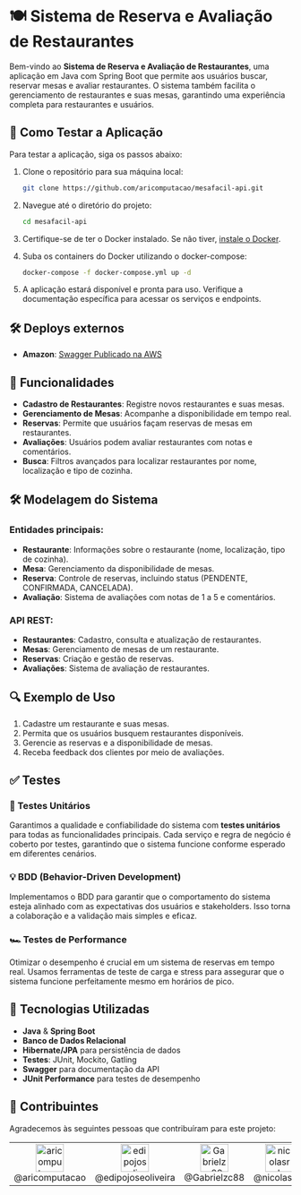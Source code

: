 # 🍽️ Sistema de Reserva e Avaliação de Restaurantes

Bem-vindo ao **Sistema de Reserva e Avaliação de Restaurantes**, uma aplicação em Java com Spring Boot que permite aos usuários buscar, reservar mesas e avaliar restaurantes. O sistema também facilita o gerenciamento de restaurantes e suas mesas, garantindo uma experiência completa para restaurantes e usuários.

## 🧪 Como Testar a Aplicação

Para testar a aplicação, siga os passos abaixo:

1. Clone o repositório para sua máquina local:
    ```bash
    git clone https://github.com/aricomputacao/mesafacil-api.git
    ```

2. Navegue até o diretório do projeto:
    ```bash
    cd mesafacil-api
    ```

3. Certifique-se de ter o Docker instalado. Se não tiver, [instale o Docker](https://docs.docker.com/get-docker/).

4. Suba os containers do Docker utilizando o docker-compose:
    ```bash
    docker-compose -f docker-compose.yml up -d
    ```

5. A aplicação estará disponível e pronta para uso. Verifique a documentação específica para acessar os serviços e endpoints.

## 🛠 Deploys externos

- **Amazon**: [Swagger Publicado na AWS](http://load-balancer-mesafacil-180937660.us-east-1.elb.amazonaws.com/swagger-ui/index.html#/)

## 🚀 Funcionalidades

- **Cadastro de Restaurantes**: Registre novos restaurantes e suas mesas.
- **Gerenciamento de Mesas**: Acompanhe a disponibilidade em tempo real.
- **Reservas**: Permite que usuários façam reservas de mesas em restaurantes.
- **Avaliações**: Usuários podem avaliar restaurantes com notas e comentários.
- **Busca**: Filtros avançados para localizar restaurantes por nome, localização e tipo de cozinha.

## 🛠️ Modelagem do Sistema

### Entidades principais:
- **Restaurante**: Informações sobre o restaurante (nome, localização, tipo de cozinha).
- **Mesa**: Gerenciamento da disponibilidade de mesas.
- **Reserva**: Controle de reservas, incluindo status (PENDENTE, CONFIRMADA, CANCELADA).
- **Avaliação**: Sistema de avaliações com notas de 1 a 5 e comentários.

### API REST:
- **Restaurantes**: Cadastro, consulta e atualização de restaurantes.
- **Mesas**: Gerenciamento de mesas de um restaurante.
- **Reservas**: Criação e gestão de reservas.
- **Avaliações**: Sistema de avaliação de restaurantes.

## 🔍 Exemplo de Uso

1. Cadastre um restaurante e suas mesas.
2. Permita que os usuários busquem restaurantes disponíveis.
3. Gerencie as reservas e a disponibilidade de mesas.
4. Receba feedback dos clientes por meio de avaliações.

## ✅ Testes

### 🧪 Testes Unitários
Garantimos a qualidade e confiabilidade do sistema com **testes unitários** para todas as funcionalidades principais. Cada serviço e regra de negócio é coberto por testes, garantindo que o sistema funcione conforme esperado em diferentes cenários.

### 💡 BDD (Behavior-Driven Development)
Implementamos o BDD para garantir que o comportamento do sistema esteja alinhado com as expectativas dos usuários e stakeholders. Isso torna a colaboração e a validação mais simples e eficaz.

### 🏎️ Testes de Performance
Otimizar o desempenho é crucial em um sistema de reservas em tempo real. Usamos ferramentas de teste de carga e stress para assegurar que o sistema funcione perfeitamente mesmo em horários de pico.

## 🔧 Tecnologias Utilizadas

- **Java** & **Spring Boot**
- **Banco de Dados Relacional**
- **Hibernate/JPA** para persistência de dados
- **Testes**: JUnit, Mockito, Gatling
- **Swagger** para documentação da API
- **JUnit Performance** para testes de desempenho

## 👥 Contribuintes

Agradecemos às seguintes pessoas que contribuíram para este projeto:

<table>
  <tr>
   <td align="center"><a href="https://github.com/aricomputacao" target="blank"><img src="https://avatars.githubusercontent.com/aricomputacao" alt="aricomputacao" width="50" /></a><br>@aricomputacao</td>
   <td align="center"><a href="https://github.com/edipojoseoliveira" target="blank"><img src="https://avatars.githubusercontent.com/edipojoseoliveira" alt="edipojoseoliveira" width="50" /></a><br>@edipojoseoliveira</td>
   <td align="center"><a href="https://github.com/Gabrielzc88" target="blank"><img src="https://avatars.githubusercontent.com/Gabrielzc88" alt="Gabrielzc88" width="50" /></a><br>@Gabrielzc88</td>
   <td align="center"><a href="https://github.com/nicolasrds" target="blank"><img src="https://avatars.githubusercontent.com/nicolasrds" alt="nicolasrds" width="50" /></a><br>@nicolasrds</td>
   <td align="center"><a href="https://github.com/yurialves23" target="blank"><img src="https://avatars.githubusercontent.com/yurialves23" alt="yurialves23" width="50" /></a><br>@yurialves23</td>
  </tr>
</table>